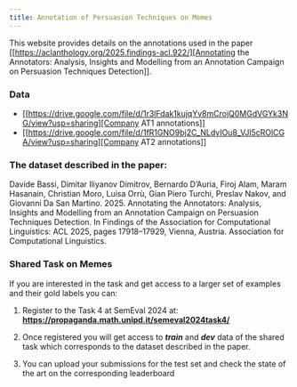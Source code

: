 ```yaml
---
title: Annotation of Persuasion Techniques on Memes
---
```


This website provides details on the annotations used in the paper [[https://aclanthology.org/2025.findings-acl.922/][Annotating the Annotators: Analysis, Insights and Modelling from an Annotation Campaign on Persuasion Techniques Detection]].

### Data
- [[https://drive.google.com/file/d/1r3lFdak1kujqYv8mCrojQ0MGdVGYk3NG/view?usp=sharing][Company AT1 annotations]]
- [[https://drive.google.com/file/d/1fR1GNO9bj2C_NLdyIOu8_VJl5cROlCGA/view?usp=sharing][Company AT2 annotations]]


### The dataset described in the paper: 

Davide Bassi, Dimitar Iliyanov Dimitrov, Bernardo D’Auria, Firoj Alam, Maram Hasanain, Christian Moro, Luisa Orrù, Gian Piero Turchi, Preslav Nakov, and Giovanni Da San Martino. 2025. Annotating the Annotators: Analysis, Insights and Modelling from an Annotation Campaign on Persuasion Techniques Detection. In Findings of the Association for Computational Linguistics: ACL 2025, pages 17918–17929, Vienna, Austria. Association for Computational Linguistics.

### Shared Task on Memes

If you are interested in the task and get access to a larger set of examples and their gold labels you can:

1. Register to the Task 4 at SemEval 2024 at:
<b>https://propaganda.math.unipd.it/semeval2024task4/</b>

2. Once registered you will get access to _**train**_ and _**dev**_ data of the shared task which corresponds to
the dataset described in the paper.

3. You can upload your submissions for the test set and check the state of the art on the corresponding leaderboard



